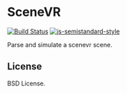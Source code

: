 # SceneVR

[![Build Status](https://travis-ci.org/scenevr/dom.svg?branch=master)](https://travis-ci.org/scenevr/dom)
[![js-semistandard-style](https://img.shields.io/badge/code%20style-semistandard-brightgreen.svg?style=flat-square)](https://github.com/feross/standard)

Parse and simulate a scenevr scene.

## License

BSD License.

